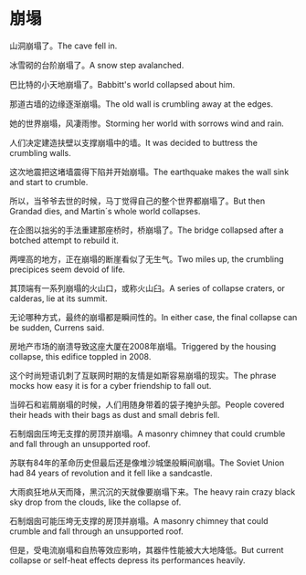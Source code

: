 # 崩塌

<p><span class="chinese">山洞崩塌了。</span><span class="english">The cave fell in.</span></p>

<p><span class="chinese">冰雪砌的台阶崩塌了。</span><span class="english">A snow step avalanched.</span></p>

<p><span class="chinese">巴比特的小天地崩塌了。</span><span class="english">Babbitt's world collapsed about him.</span></p>

<p><span class="chinese">那道古墙的边缘逐渐崩塌。</span><span class="english">The old wall is crumbling away at the edges.</span></p>

<p><span class="chinese">她的世界崩塌，风凄雨惨。</span><span class="english">Storming her world with sorrows wind and rain.</span></p>

<p><span class="chinese">人们决定建造扶壁以支撑崩塌中的墙。</span><span class="english">It was decided to buttress the crumbling walls.</span></p>

<p><span class="chinese">这次地震把这堵墙震得下陷并开始崩塌。</span><span class="english">The earthquake makes the wall sink and start to crumble.</span></p>

<p><span class="chinese">所以，当爷爷去世的时候，马丁觉得自己的整个世界都崩塌了。</span><span class="english">But then Grandad dies, and Martin´s whole world collapses.</span></p>

<p><span class="chinese">在企图以拙劣的手法重建那座桥时，桥崩塌了。</span><span class="english">The bridge collapsed after a botched attempt to rebuild it.</span></p>

<p><span class="chinese">两哩高的地方，正在崩塌的断崖看似了无生气。</span><span class="english">Two miles up, the crumbling precipices seem devoid of life.</span></p>

<p><span class="chinese">其顶端有一系列崩塌的火山口，或称火山臼。</span><span class="english">A series of collapse craters, or calderas, lie at its summit.</span></p>

<p><span class="chinese">无论哪种方式，最终的崩塌都是瞬间性的。</span><span class="english">In either case, the final collapse can be sudden, Currens said.</span></p>

<p><span class="chinese">房地产市场的崩溃导致这座大厦在2008年崩塌。</span><span class="english">Triggered by the housing collapse, this edifice toppled in 2008.</span></p>

<p><span class="chinese">这个时尚短语讥刺了互联网时期的友情是如斯容易崩塌的现实。</span><span class="english">The phrase mocks how easy it is for a cyber friendship to fall out.</span></p>

<p><span class="chinese">当碎石和岩屑崩塌的时候，人们用随身带着的袋子掩护头部。</span><span class="english">People covered their heads with their bags as dust and small debris fell.</span></p>

<p><span class="chinese">石制烟囱压垮无支撑的房顶并崩塌。</span><span class="english">A masonry chimney that could crumble and fall through an unsupported roof.</span></p>

<p><span class="chinese">苏联有84年的革命历史但最后还是像堆沙城堡般瞬间崩塌。</span><span class="english">The Soviet Union had 84 years of revolution and it fell like a sandcastle.</span></p>

<p><span class="chinese">大雨疯狂地从天而降，黑沉沉的天就像要崩塌下来。</span><span class="english">The heavy rain crazy black sky drop from the clouds, like the collapse of.</span></p>

<p><span class="chinese">石制烟囱可能压垮无支撑的房顶并崩塌。</span><span class="english">A  masonry chimney that could crumble and fall through an unsupported roof.</span></p>

<p><span class="chinese">但是，受电流崩塌和自热等效应影响，其器件性能被大大地降低。</span><span class="english">But current collapse or self-heat effects depress its performances heavily.</span></p>

